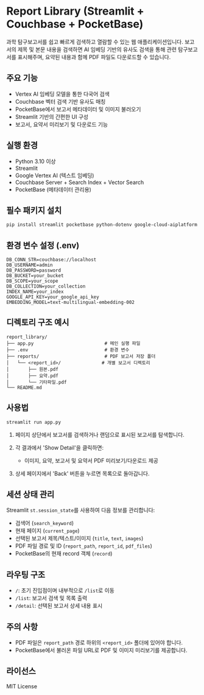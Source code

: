 # Report Library (Streamlit + Couchbase + PocketBase)

과학 탐구보고서를 쉽고 빠르게 검색하고 열람할 수 있는 웹 애플리케이션입니다.
보고서의 제목 및 본문 내용을 검색하면 AI 임베딩 기반의 유사도 검색을 통해 관련 탐구보고서를 표시해주며, 요약된 내용과 함께 PDF 파일도 다운로드할 수 있습니다.

## 주요 기능

* Vertex AI 임베딩 모델을 통한 다국어 검색
* Couchbase 벡터 검색 기반 유사도 매칭
* PocketBase에서 보고서 메타데이터 및 이미지 불러오기
* Streamlit 기반의 간편한 UI 구성
* 보고서, 요약서 미리보기 및 다운로드 기능

## 실행 환경

* Python 3.10 이상
* Streamlit
* Google Vertex AI (텍스트 임베딩)
* Couchbase Server + Search Index + Vector Search
* PocketBase (메타데이터 관리용)

## 필수 패키지 설치

```bash
pip install streamlit pocketbase python-dotenv google-cloud-aiplatform google-generativeai couchbase extra-streamlit-components
```

## 환경 변수 설정 (.env)

```env
DB_CONN_STR=couchbase://localhost
DB_USERNAME=admin
DB_PASSWORD=password
DB_BUCKET=your_bucket
DB_SCOPE=your_scope
DB_COLLECTION=your_collection
INDEX_NAME=your_index
GOOGLE_API_KEY=your_google_api_key
EMBEDDING_MODEL=text-multilingual-embedding-002
```

## 디렉토리 구조 예시

```
report_library/
├── app.py                          # 메인 실행 파일
├── .env                            # 환경 변수
├── reports/                        # PDF 보고서 저장 폴더
│   └── <report_id>/               # 개별 보고서 디렉토리
│       ├── 원본.pdf
│       ├── 요약.pdf
│       └── 기타파일.pdf
└── README.md
```

## 사용법

```bash
streamlit run app.py
```

1. 페이지 상단에서 보고서를 검색하거나 랜덤으로 표시된 보고서를 탐색합니다.
2. 각 결과에서 'Show Detail'을 클릭하면:

   * 이미지, 요약, 보고서 및 요약서 PDF 미리보기/다운로드 제공
3. 상세 페이지에서 'Back' 버튼을 누르면 목록으로 돌아갑니다.

## 세션 상태 관리

Streamlit `st.session_state`를 사용하여 다음 정보를 관리합니다:

* 검색어 (`search_keyword`)
* 현재 페이지 (`current_page`)
* 선택된 보고서 제목/텍스트/이미지 (`title`, `text`, `images`)
* PDF 파일 경로 및 ID (`report_path`, `report_id`, `pdf_files`)
* PocketBase의 현재 record 객체 (`record`)

## 라우팅 구조

* `/`: 초기 진입점이며 내부적으로 `/list`로 이동
* `/list`: 보고서 검색 및 목록 출력
* `/detail`: 선택된 보고서 상세 내용 표시

## 주의 사항

* PDF 파일은 `report_path` 경로 하위의 `<report_id>` 폴더에 있어야 합니다.
* PocketBase에서 불러온 파일 URL로 PDF 및 이미지 미리보기를 제공합니다.

## 라이선스

MIT License
